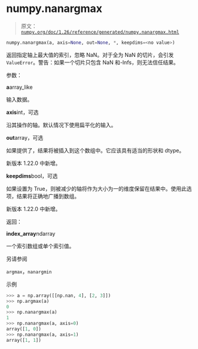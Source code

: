 # numpy.nanargmax

> 原文：[`numpy.org/doc/1.26/reference/generated/numpy.nanargmax.html`](https://numpy.org/doc/1.26/reference/generated/numpy.nanargmax.html)

```py
numpy.nanargmax(a, axis=None, out=None, *, keepdims=<no value>)
```

返回指定轴上最大值的索引，忽略 NaN。对于全为 NaN 的切片，会引发`ValueError`。警告：如果一个切片只包含 NaN 和-Infs，则无法信任结果。

参数：

**a**array_like

输入数据。

**axis**int，可选

沿其操作的轴。默认情况下使用扁平化的输入。

**out**array，可选

如果提供了，结果将被插入到这个数组中。它应该具有适当的形状和 dtype。

新版本 1.22.0 中新增。

**keepdims**bool，可选

如果设置为 True，则被减少的轴将作为大小为一的维度保留在结果中。使用此选项，结果将正确地广播到数组。

新版本 1.22.0 中新增。

返回：

**index_array**ndarray

一个索引数组或单个索引值。

另请参阅

`argmax`，`nanargmin`

示例

```py
>>> a = np.array([[np.nan, 4], [2, 3]])
>>> np.argmax(a)
0
>>> np.nanargmax(a)
1
>>> np.nanargmax(a, axis=0)
array([1, 0])
>>> np.nanargmax(a, axis=1)
array([1, 1]) 
```
